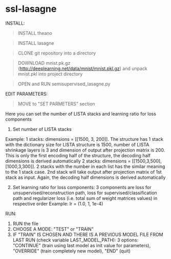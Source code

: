 # ssl-lasagne

INSTALL:

> INSTALL theano

> INSTALL lasagne

> CLONE git repository into a directory

> DOWNLOAD mnist.pk.gz (http://deeplearning.net/data/mnist/mnist.pkl.gz) and unpack mnist.pkl into project directory

> OPEN and RUN semisupervised_lasagne.py


EDIT PARAMETERS:

> MOVE to "SET PARMETERS" section

Here you can set the number of LISTA stacks and learning ratio for loss components

1. Set number of LISTA stacks

Example:
1 stacks: dimensions = [[1500, 3, 200]]. The structure has 1 stack with the dictionary size for LISTA structure is 1500,
 number of LISTA shrinkage layers is 3 and dimension of output after projection matrix is 200. This is only the first 
 encoding half of the structure, the decoding half dimensions is derived automatically
2 stacks: dimensions = [[1500,3,500],[1000,3,300]]. 2 stacks with the number in each list has the similar meaning to the
1 stack case. 2nd stack will take output after projection matrix of 1st stack as input. Again, the decoding half 
dimensions is derived automatically

2. Set learning ratio for loss components:
3 components are loss for unsupervised/reconstruction path, loss for supervised/classification path and regularizer loss
(i.e. total sum of weight matrices values) in respective order
Example: lr = (1.0, 1, 1e-4)

RUN:
1. RUN the file
2. CHOOSE A MODE: "TEST" or "TRAIN"
3. IF "TRAIN" IS CHOSEN AND THERE IS A PREVIOUS MODEL FILE FROM LAST RUN (check variable LAST_MODEL_PATH): 
3 options: "CONTINUE" (train using last model as init value for parameters), "OVERRIDE" (train completely new model),
"END" (quit)
